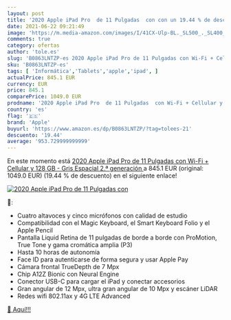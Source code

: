 ```yaml
---
layout: post
title: '2020 Apple iPad Pro  de 11 Pulgadas  con con un 19.44 % de descuento'
date: 2021-06-22 09:21:49
image: 'https://m.media-amazon.com/images/I/41CX-Ulp-BL._SL500_._SL400_.jpg'
comments: true
category: ofertas
author: 'tole.es'
slug: 'B0863LNTZP-es 2020 Apple iPad Pro de 11 Pulgadas con Wi-Fi + Cellular y...'
sku: 'B0863LNTZP-es'
tags: [ 'Informática','Tablets','apple','ipad', ]
actualPrice: 845.1 EUR
currency: EUR
price: 845.1
comparePrice: 1049.0 EUR
prodname: '2020 Apple iPad Pro  de 11 Pulgadas  con Wi-Fi + Cellular y 128 GB  - Gris Espacial  2.ª generación '
country: 'es'
flag: '🇪🇸'
brand: 'Apple'
buyurl: 'https://www.amazon.es/dp/B0863LNTZP/?tag=tolees-21'
descuento: '19.44'
average: '953.729999999999'
---
```


En este momento está [2020 Apple iPad Pro  de 11 Pulgadas  con Wi-Fi + Cellular y 128 GB  - Gris Espacial  2.ª generación ](https://www.amazon.es/dp/B0863LNTZP/?tag=tolees-21) a 845.1 EUR (original: 1049.0 EUR) (19.44 %  de descuento) en el siguiente enlace!

[![2020 Apple iPad Pro  de 11 Pulgadas  con](https://m.media-amazon.com/images/I/41CX-Ulp-BL._SL500_._SL400_.jpg)](https://www.amazon.es/dp/B0863LNTZP/?tag=tolees-21)

🔎:

- Cuatro altavoces y cinco micrófonos con calidad de estudio
- Compatibilidad con el Magic Keyboard, el Smart Keyboard Folio y el Apple Pencil
- Pantalla Liquid Retina de 11 pulgadas de borde a borde con ProMotion, True Tone y gama cromática amplia (P3)
- Hasta 10 horas de autonomía
- Face ID para autenticarse de forma segura y usar Apple Pay
- Cámara frontal TrueDepth de 7 Mpx
- Chip A12Z Bionic con Neural Engine
- Conector USB-C para cargar el iPad y conectar accesorios
- Gran angular de 12 Mpx, ultra gran angular de 10 Mpx y escáner LiDAR
- Redes wifi 802.11ax y 4G LTE Advanced

[🛒 Aquí!!!](https://www.amazon.es/dp/B0863LNTZP/?tag=tolees-21)
